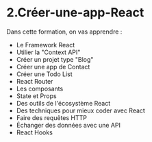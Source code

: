 # 2.Créer-une-app-React

Dans cette formation, on vas apprendre :
- Le Framework React
- Utilier la "Context API"
- Créer un projet type "Blog"
- Créer une app de Contact
- Créer une Todo List
- React Router
- Les composants
- State et Props
- Des outils de l'écosystème React
- Des techniques pour mieux coder avec React
- Faire des requêtes HTTP
- Échanger des données avec une API
- React Hooks